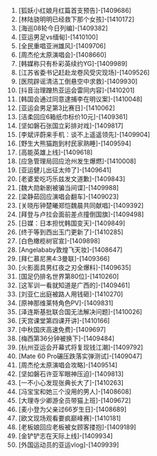 
1. [狐妖小红娘月红篇首支预告]-[1409686]
1. [林陆骁明明已经救下那个女孩]-[1410172]
1. [海巡08轮今日列编]-[1409382]
1. [亚运男足vs缅甸]-[1410100]
1. [全民重唱亚洲雄风]-[1409706]
1. [周杰伦太原演唱会]-[1408660]
1. [韩媒称只有朴彩英续约YG]-[1409989]
1. [江苏省委书记赶赴龙卷风受灾现场]-[1409526]
1. [医院辟谣清洁工倒悬空中求救]-[1409930]
1. [抖音治理蹭热亚运会雷同内容]-[1410201]
1. [韩国会通过同意逮捕李在明议案]-[1410048]
1. [亚运会男足第3比赛日]-[1410062]
1. [洁柔回应6箱纸巾标价10元]-[1409361]
1. [坚如磐石张国立彩排对戏]-[1409817]
1. [李斌评蔚来手机：谈不上遥遥领先]-[1409904]
1. [野生大熊猫跑到村民家熟睡]-[1409594]
1. [高能英雄上线]-[1409618]
1. [应急管理局回应沧州发生爆燃]-[1410008]
1. [亚运健儿出征太帅了]-[1409641]
1. [老婆爱吃巧乐兹发文道歉]-[1409843]
1. [魏大勋新剧被骗当间谍]-[1409988]
1. [梁静茹回应演唱会翻车]-[1409023]
1. [关晓彤钟楚曦郑恺魏晨共同献唱]-[1409392]
1. [拜登与卢拉会面前差点撞倒国旗]-[1409498]
1. [日媒：日本担忧韩国变天]-[1409849]
1. [终于等到西出玉门更新了]-[1410285]
1. [白色橄榄树官宣]-[1409898]
1. [Angelababy敦煌飞天妆]-[1408647]
1. [拜仁慕尼黑4:3曼联]-[1409366]
1. [火影面具男红夜之刃全爆料]-[1409635]
1. [国足仍排名世界第80位]-[1410260]
1. [这军训一看就知道是广西的]-[1409461]
1. [刘亚仁出庭被路人用钱砸]-[1410270]
1. [原神那维莱特角色PV]-[1409831]
1. [泽连斯基批联合国无法解决问题]-[1410026]
1. [天宫课堂第四课开讲]-[1410166]
1. [中秋国庆高速免费]-[1409697]
1. [梅西第36分钟被换下]-[1409484]
1. [杭州亚运会开幕式将复现钱江潮]-[1409792]
1. [Mate 60 Pro碾压跌落实弹测试]-[1409047]
1. [周杰伦太原演唱会攻略]-[1409514]
1. [坚如磐石许亚军眼神压迫]-[1409813]
1. [一不小心发现张典长大了]-[1410263]
1. [冯宝宝和她三个没用的男人]-[1408608]
1. [大理寺少卿游全员带猫上班]-[1409672]
1. [麦小登为父亲过66岁生日]-[1408689]
1. [欧文现场观看要疯巅峰赛]-[1410181]
1. [老板娘回应老板被女顾客搂抱]-[1409189]
1. [金铲铲志在天际上线]-[1409934]
1. [外国运动员的亚运vlog]-[1409939]